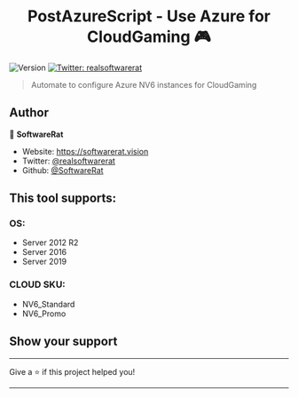 <h1 align="center">PostAzureScript - Use Azure for CloudGaming 🎮</h1>
<p>
  <img alt="Version" src="https://img.shields.io/badge/version-0.2-blue.svg?cacheSeconds=2592000" />
  <a href="https://twitter.com/realsoftwarerat" target="_blank">
    <img alt="Twitter: realsoftwarerat" src="https://img.shields.io/twitter/follow/realsoftwarerat.svg?style=social" />
  </a>
</p>

> Automate to configure Azure NV6 instances for CloudGaming

## Author

👤 **SoftwareRat**

* Website: https://softwarerat.vision
* Twitter: [@realsoftwarerat](https://twitter.com/realsoftwarerat)
* Github: [@SoftwareRat](https://github.com/SoftwareRat)

## This tool supports:

### OS:
- Server 2012 R2
- Server 2016
- Server 2019

### CLOUD SKU: 
- NV6_Standard
- NV6_Promo

## Show your support
***
Give a ⭐️ if this project helped you!
***
